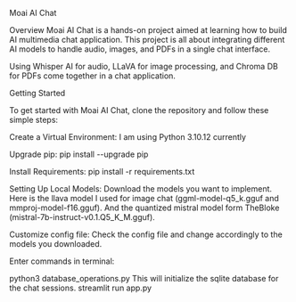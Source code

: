 Moai AI Chat



Overview
Moai AI Chat is a hands-on project aimed at learning how to build AI multimedia chat application. This project is all about integrating different AI models to handle audio, images, and PDFs in a single chat interface.

Using Whisper AI for audio, LLaVA for image processing, and Chroma DB for PDFs come together in a chat application.


Getting Started

To get started with Moai AI Chat, clone the repository and follow these simple steps:

Create a Virtual Environment: I am using Python 3.10.12 currently

Upgrade pip: pip install --upgrade pip

Install Requirements: pip install -r requirements.txt

Setting Up Local Models: Download the models you want to implement. Here is the llava model I used for image chat (ggml-model-q5_k.gguf and mmproj-model-f16.gguf). And the quantized mistral model form TheBloke (mistral-7b-instruct-v0.1.Q5_K_M.gguf).

Customize config file: Check the config file and change accordingly to the models you downloaded.

Enter commands in terminal:

python3 database_operations.py This will initialize the sqlite database for the chat sessions.
streamlit run app.py